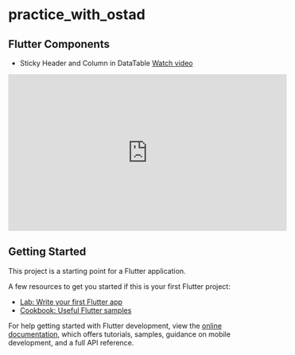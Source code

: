 # practice_with_ostad

## Flutter Components

- Sticky Header and Column in DataTable [Watch video](https://www.youtube.com/embed/jTX2UEAN_Ww)
<iframe width="560" height="315" src="https://www.youtube.com/embed/jTX2UEAN_Ww?si=Pw8CL8RX-HEDqaOs" title="YouTube video player" frameborder="0" allow="accelerometer; autoplay; clipboard-write; encrypted-media; gyroscope; picture-in-picture; web-share" referrerpolicy="strict-origin-when-cross-origin" allowfullscreen></iframe>

## Getting Started

This project is a starting point for a Flutter application.

A few resources to get you started if this is your first Flutter project:

- [Lab: Write your first Flutter app](https://docs.flutter.dev/get-started/codelab)
- [Cookbook: Useful Flutter samples](https://docs.flutter.dev/cookbook)

For help getting started with Flutter development, view the
[online documentation](https://docs.flutter.dev/), which offers tutorials,
samples, guidance on mobile development, and a full API reference.
